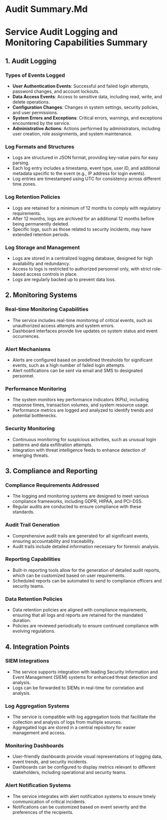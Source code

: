 # Audit Summary.Md

# Service Audit Logging and Monitoring Capabilities Summary

## 1. Audit Logging

### Types of Events Logged
- **User Authentication Events**: Successful and failed login attempts, password changes, and account lockouts.
- **Data Access Events**: Access to sensitive data, including read, write, and delete operations.
- **Configuration Changes**: Changes in system settings, security policies, and user permissions.
- **System Errors and Exceptions**: Critical errors, warnings, and exceptions encountered by the service.
- **Administrative Actions**: Actions performed by administrators, including user creation, role assignments, and system maintenance.

### Log Formats and Structures
- Logs are structured in JSON format, providing key-value pairs for easy parsing.
- Each log entry includes a timestamp, event type, user ID, and additional metadata specific to the event (e.g., IP address for login events).
- Log entries are timestamped using UTC for consistency across different time zones.

### Log Retention Policies
- Logs are retained for a minimum of 12 months to comply with regulatory requirements.
- After 12 months, logs are archived for an additional 12 months before being permanently deleted.
- Specific logs, such as those related to security incidents, may have extended retention periods.

### Log Storage and Management
- Logs are stored in a centralized logging database, designed for high availability and redundancy.
- Access to logs is restricted to authorized personnel only, with strict role-based access controls in place.
- Logs are regularly backed up to prevent data loss.

## 2. Monitoring Systems

### Real-time Monitoring Capabilities
- The service includes real-time monitoring of critical events, such as unauthorized access attempts and system errors.
- Dashboard interfaces provide live updates on system status and event occurrences.

### Alert Mechanisms
- Alerts are configured based on predefined thresholds for significant events, such as a high number of failed login attempts.
- Alert notifications can be sent via email and SMS to designated personnel.

### Performance Monitoring
- The system monitors key performance indicators (KPIs), including response times, transaction volumes, and system resource usage.
- Performance metrics are logged and analyzed to identify trends and potential bottlenecks.

### Security Monitoring
- Continuous monitoring for suspicious activities, such as unusual login patterns and data exfiltration attempts.
- Integration with threat intelligence feeds to enhance detection of emerging threats.

## 3. Compliance and Reporting

### Compliance Requirements Addressed
- The logging and monitoring systems are designed to meet various compliance frameworks, including GDPR, HIPAA, and PCI-DSS.
- Regular audits are conducted to ensure compliance with these standards.

### Audit Trail Generation
- Comprehensive audit trails are generated for all significant events, ensuring accountability and traceability.
- Audit trails include detailed information necessary for forensic analysis.

### Reporting Capabilities
- Built-in reporting tools allow for the generation of detailed audit reports, which can be customized based on user requirements.
- Scheduled reports can be automated to send to compliance officers and security teams.

### Data Retention Policies
- Data retention policies are aligned with compliance requirements, ensuring that all logs and reports are retained for the mandated duration.
- Policies are reviewed periodically to ensure continued compliance with evolving regulations.

## 4. Integration Points

### SIEM Integrations
- The service supports integration with leading Security Information and Event Management (SIEM) systems for enhanced threat detection and analysis.
- Logs can be forwarded to SIEMs in real-time for correlation and analysis.

### Log Aggregation Systems
- The service is compatible with log aggregation tools that facilitate the collection and analysis of logs from multiple sources.
- Aggregated logs are stored in a central repository for easier management and access.

### Monitoring Dashboards
- User-friendly dashboards provide visual representations of logging data, event trends, and security incidents.
- Dashboards can be configured to display metrics relevant to different stakeholders, including operational and security teams.

### Alert Notification Systems
- The service integrates with alert notification systems to ensure timely communication of critical incidents.
- Notifications can be customized based on event severity and the preferences of the recipients.
